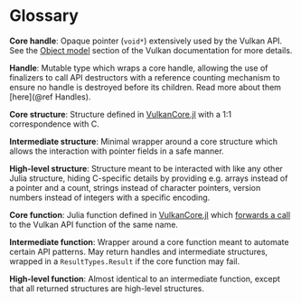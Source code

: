 # Glossary

**Core handle**: Opaque pointer (`void*`) extensively used by the Vulkan API. See the [Object model](https://www.khronos.org/registry/vulkan/specs/1.3/html/vkspec.html#fundamentals-objectmodel-overview) section of the Vulkan documentation for more details.

**Handle**: Mutable type which wraps a core handle, allowing the use of finalizers to call API destructors with a reference counting mechanism to ensure no handle is destroyed before its children. Read more about them [here](@ref Handles).

**Core structure**: Structure defined in [VulkanCore.jl](https://github.com/JuliaGPU/VulkanCore.jl) with a 1:1 correspondence with C.

**Intermediate structure**: Minimal wrapper around a core structure which allows the interaction with pointer fields in a safe manner.

**High-level structure**: Structure meant to be interacted with like any other Julia structure, hiding C-specific details by providing e.g. arrays instead of a pointer and a count, strings instead of character pointers, version numbers instead of integers with a specific encoding.

**Core function**: Julia function defined in [VulkanCore.jl](https://github.com/JuliaGPU/VulkanCore.jl) which [forwards a call](https://docs.julialang.org/en/v1/base/c/#ccall) to the Vulkan API function of the same name.

**Intermediate function**: Wrapper around a core function meant to automate certain API patterns. May return handles and intermediate structures, wrapped in a `ResultTypes.Result` if the core function may fail.

**High-level function**: Almost identical to an intermediate function, except that all returned structures are high-level structures.
